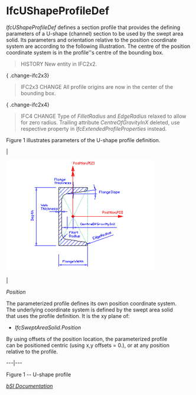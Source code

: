 IfcUShapeProfileDef
===================
_IfcUShapeProfileDef_ defines a section profile that provides the defining
parameters of a U-shape (channel) section to be used by the swept area solid.
Its parameters and orientation relative to the position coordinate system are
according to the following illustration. The centre of the position coordinate
system is in the profile''s centre of the bounding box.  
  
> HISTORY  New entity in IFC2x2.  
  
{ .change-ifc2x3}  
> IFC2x3 CHANGE  All profile origins are now in the center of the bounding
> box.  
  
{ .change-ifc2x4}  
> IFC4 CHANGE  Type of _FilletRadius_ and _EdgeRadius_ relaxed to allow for
> zero radius. Trailing attribute _CentreOfGravityInX_ deleted, use respective
> property in _IfcExtendedProfileProperties_ instead.  
  
Figure 1 illustrates parameters of the U-shape profile definition.  
  
  
  
  
  
|  
  
![U-shape profile](figures/ifcushapeprofiledef.gif)  
  
  
|  
  

_Position_  
  
The parameterized profile defines its own position coordinate system.  
The underlying coordinate system is defined by the swept area solid  
that uses the profile definition. It is the xy plane of:

  

  

  * _IfcSweptAreaSolid.Position_
  

  

By using offsets of the position location, the parameterized profile  
can be positioned centric (using x,y offsets = 0.), or at any position  
relative to the profile.

  
  
  
  
---|---  
  
  
  
  
  

Figure 1 -- U-shape profile  
  
  
  
[ _bSI
Documentation_](https://standards.buildingsmart.org/IFC/DEV/IFC4_2/FINAL/HTML/schema/ifcprofileresource/lexical/ifcushapeprofiledef.htm)


